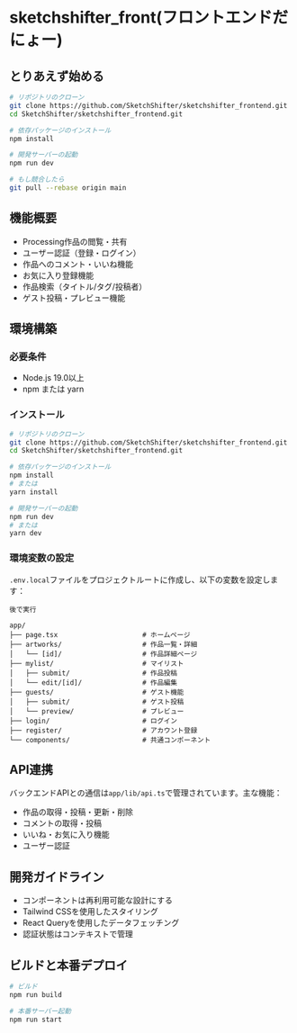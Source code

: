 # sketchshifter_front(フロントエンドだにょー)

## とりあえず始める

```bash
# リポジトリのクローン
git clone https://github.com/SketchShifter/sketchshifter_frontend.git
cd SketchShifter/sketchshifter_frontend.git

# 依存パッケージのインストール
npm install

# 開発サーバーの起動
npm run dev

# もし競合したら
git pull --rebase origin main

```

## 機能概要

- Processing作品の閲覧・共有
- ユーザー認証（登録・ログイン）
- 作品へのコメント・いいね機能
- お気に入り登録機能
- 作品検索（タイトル/タグ/投稿者）
- ゲスト投稿・プレビュー機能

## 環境構築


### 必要条件

- Node.js 19.0以上
- npm または yarn

### インストール


```bash
# リポジトリのクローン
git clone https://github.com/SketchShifter/sketchshifter_frontend.git
cd SketchShifter/sketchshifter_frontend.git

# 依存パッケージのインストール
npm install
# または
yarn install

# 開発サーバーの起動
npm run dev
# または
yarn dev
```

### 環境変数の設定

`.env.local`ファイルをプロジェクトルートに作成し、以下の変数を設定します：

```
後で実行
```

```
app/
├── page.tsx                     # ホームページ
├── artworks/                    # 作品一覧・詳細
│   └── [id]/                    # 作品詳細ページ
├── mylist/                      # マイリスト
│   ├── submit/                  # 作品投稿
│   └── edit/[id]/               # 作品編集
├── guests/                      # ゲスト機能
│   ├── submit/                  # ゲスト投稿
│   └── preview/                 # プレビュー
├── login/                       # ログイン
├── register/                    # アカウント登録
└── components/                  # 共通コンポーネント
```

## API連携

バックエンドAPIとの通信は`app/lib/api.ts`で管理されています。主な機能：

- 作品の取得・投稿・更新・削除
- コメントの取得・投稿
- いいね・お気に入り機能
- ユーザー認証

## 開発ガイドライン

- コンポーネントは再利用可能な設計にする
- Tailwind CSSを使用したスタイリング
- React Queryを使用したデータフェッチング
- 認証状態はコンテキストで管理

## ビルドと本番デプロイ

```bash
# ビルド
npm run build

# 本番サーバー起動
npm run start
```
